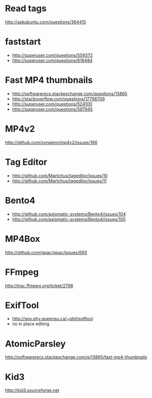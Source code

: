 
Read tags
=====================================
http://askubuntu.com/questions/364415

faststart
=====================================
- http://superuser.com/questions/559372
- http://superuser.com/questions/616484

Fast MP4 thumbnails
=======================================================
- http://softwarerecs.stackexchange.com/questions/13865
- http://stackoverflow.com/questions/17798709
- http://superuser.com/questions/524100
- http://superuser.com/questions/597945

MP4v2
==========================================
http://github.com/svnpenn/mp4v2/issues/166

Tag Editor
==============================================
- http://github.com/Martchus/tageditor/issues/10
- http://github.com/Martchus/tageditor/issues/11

Bento4
=====================================================
- http://github.com/axiomatic-systems/Bento4/issues/104
- http://github.com/axiomatic-systems/Bento4/issues/105

MP4Box
======================================
http://github.com/gpac/gpac/issues/693

FFmpeg
==================================
http://trac.ffmpeg.org/ticket/2798

ExifTool
========================================
- http://sno.phy.queensu.ca/~phil/exiftool
- no in place editing

AtomicParsley
=================================================================
http://softwarerecs.stackexchange.com/q/13865/fast-mp4-thumbnails

Kid3
===========================
http://kid3.sourceforge.net
